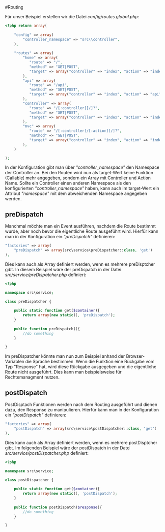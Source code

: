 #Routing

Für unser Beispiel erstellen wir die Datei _config/routes.global.php_:
```php
<?php return array(
    
    "config" => array(
        "controller_namespace" => "src\\controller",
    ),
    
    "routes" => array(
        "home" => array(
           "route" => "/",
           "method" => "GET|POST",
           "target" => array("controller" => "index", "action" => "index")
        ),
        "api" => array(
           "route" => "/api",
           "method" => "GET|POST",
           "target" => array("controller" => "index", "action" => "api")
        ),
        "controller" => array(
           "route" => "/[:controller][/]?",
           "method" => "GET|POST",
           "target" => array("controller" => "index", "action" => "index")
        ),
        "mvc" => array(
           "route" => "/[:controller]/[:action][/]?",
           "method" => "GET|POST",
           "target" => array("controller" => "index", "action" => "index")
        ),
    )

);
```

In der Konfiguration gibt man über _"controller\_namespace"_ den Namespace der Controller an. Bei den Routen wird nun als target-Wert keine Funktion (Callable) mehr angegeben, sondern ein Array mit Controller und Action Name. Sollte ein Controller einen anderen Namespace als den konfigurierten _"controller\_namespace"_ haben, kann auch im target-Wert ein Attribut _"namespace"_ mit dem abweichenden Namespace angegeben werden.

## preDispatch
Manchmal möchte man ein Event ausführen, nachdem die Route bestimmt wurde, aber noch bevor die eigentliche Route ausgeführt wird. Hierfür kann man in der Konfiguration ein _"preDispatch"_ definieren:

```php
"factories" => array(
    "preDispatch" => array(src\service\preDispatcher::class, 'get')
),
```

Dies kann auch als Array definiert werden, wenn es mehrere preDisptcher gibt. In diesem Beispiel wäre der preDispatch in der Datei _src/service/preDispatcher.php_ definiert:
```php
<?php

namespace src\service;

class preDispatcher {
    
    public static function get($container){
        return array(new static(), 'preDispatch');
    }
    
    public function preDispatch(){
        //do something
    }

}
```

Im preDispatcher könnte man nun zum Beispiel anhand der Browser-Variablen die Sprache bestimmen. Wenn die Funktion eine Rückgabe vom Typ "Response" hat, wird diese Rückgabe ausgegeben und die eigentliche Route nicht ausgeführt. Dies kann man beispielsweise für Rechtemanagment nutzen.

## postDispatch
PostDisptach Funktionen werden nach dem Routing ausgeführt und dienen dazu, den Response zu manipulieren. Hierfür kann man in der Konfiguration ein _"postDispatch"_ definieren:

```php
"factories" => array(
    "postDispatch" => array(src\service\postDispatcher::class, 'get')
),
```

Dies kann auch als Array definiert werden, wenn es mehrere postDisptcher gibt. Im folgenden Beispiel wäre der postDispatch in der Datei _src/service/postDispatcher.php_ definiert:
```php
<?php

namespace src\service;

class postDispatcher {
    
    public static function get($container){
        return array(new static(), 'postDispatch');
    }
    
    public function postDispatch($response){
        //do something
    }

}
```